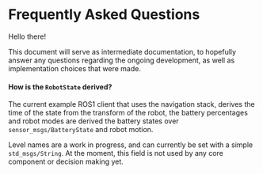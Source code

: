 # Frequently Asked Questions

Hello there!

This document will serve as intermediate documentation, to hopefully answer any questions regarding the ongoing development, as well as implementation choices that were made.

#### How is the `RobotState` derived?

The current example ROS1 client that uses the navigation stack, derives the time of the state from the transform of the robot, the battery percentages and robot modes are derived the battery states over `sensor_msgs/BatteryState` and robot motion.

Level names are a work in progress, and can currently be set with a simple `std_msgs/String`. At the moment, this field is not used by any core component or decision making yet.
